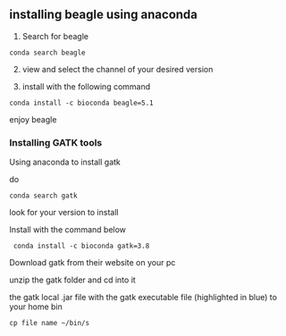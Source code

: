 ## installing beagle using anaconda ##

1. Search for beagle 

```
conda search beagle
```

2. view and select the channel of your desired version 

3. install with the following command 

```
conda install -c bioconda beagle=5.1
```

enjoy beagle 
### Installing GATK tools ###
Using anaconda to install gatk

do 

```
conda search gatk
```


look for your version to install

Install with the command below 

```
 conda install -c bioconda gatk=3.8
```


Download gatk from their website on your pc

unzip the gatk folder and cd into it

the gatk local .jar file with the gatk executable file (highlighted in blue) to your home bin

```
cp file name ~/bin/s
```